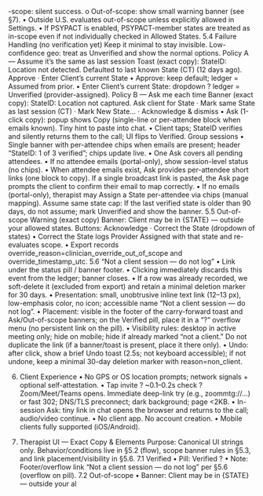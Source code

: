 ﻿-scope: silent success.
o Out-of-scope: show small warning banner (see §7).
• Outside U.S. evaluates out-of-scope unless explicitly allowed in Settings.
• If PSYPACT is enabled, PSYPACT-member states are treated as in-scope even if not individually checked in Allowed States.
5.4 Failure Handling (no verification yet)
Keep it minimal to stay invisible.
Low-confidence geo: treat as Unverified and show the normal options.
Policy A — Assume it’s the same as last session
Toast (exact copy):
StateID: Location not detected. Defaulted to last known State (CT) (12 days ago).
Approve · Enter Client’s current State
• Approve: keep default; ledger = Assumed from prior.
• Enter Client’s current State: dropdown ? ledger = Unverified (provider-assigned).
Policy B — Ask me each time
Banner (exact copy):
StateID: Location not captured.
Ask client for State · Mark same State as last session (CT) · Mark New State… · Acknowledge & dismiss
• Ask (1-click copy): popup shows Copy (single-line or per-attendee block when emails known). Tiny hint to paste into chat.
• Client taps; StateID verifies and silently returns them to the call; UI flips to Verified.
Group sessions
• Single banner with per-attendee chips when emails are present; header “StateID: 1 of 3 verified”; chips update live.
• One Ask covers all pending attendees.
• If no attendee emails (portal-only), show session-level status (no chips).
• When attendee emails exist, Ask provides per-attendee short links (one block to copy). If a single broadcast link is pasted, the Ask page prompts the client to confirm their email to map correctly.
• If no emails (portal-only), therapist may Assign a State per-attendee via chips (manual mapping).
Assume same state cap: If the last verified state is older than 90 days, do not assume; mark Unverified and show the banner.
5.5 Out-of-scope Warning (exact copy)
Banner: Client may be in {STATE} — outside your allowed states.
Buttons: Acknowledge · Correct the State (dropdown of states)
• Correct the State logs Provider Assigned with that state and re-evaluates scope.
• Export records override_reason=clinician_override_out_of_scope and override_timestamp_utc.
5.6 “Not a client session — do not log”
• Link under the status pill / banner footer.
• Clicking immediately discards this event from the ledger; banner closes.
• If a row was already recorded, we soft-delete it (excluded from export) and retain a minimal deletion marker for 30 days.
• Presentation: small, unobtrusive inline text link (12–13 px), low-emphasis color, no icon; accessible name “Not a client session — do not log”.
• Placement: visible in the footer of the carry-forward toast and Ask/Out-of-scope banners; on the Verified pill, place it in a “?” overflow menu (no persistent link on the pill).
• Visibility rules: desktop in active meeting only; hide on mobile; hide if already marked “not a client.” Do not duplicate the link (if a banner/toast is present, place it there only).
• Undo: after click, show a brief Undo toast (2.5s; not keyboard accessible); if not undone, keep a minimal 30-day deletion marker with reason=non_client.

6. Client Experience
• No GPS or OS location prompts; network signals + optional self-attestation.
• Tap invite ? ~0.1–0.2s check ? Zoom/Meet/Teams opens.
Immediate deep-link try (e.g., zoommtg://…) or fast 302; DNS/TLS preconnect; dark background; page <2KB.
• In-session Ask: tiny link in chat opens the browser and returns to the call; audio/video continue.
• No client app. No account creation.
• Mobile clients fully supported (iOS/Android).

7. Therapist UI — Exact Copy & Elements
Purpose: Canonical UI strings only. Behavior/conditions live in §5.2 (flow), scope banner rules in §5.3, and link placement/visibility in §5.6.
7.1 Verified
• Pill: Verified ?
• Note: Footer/overflow link “Not a client session — do not log” per §5.6 (overflow on pill).
7.2 Out-of-scope
• Banner: Client may be in {STATE} — outside your al
